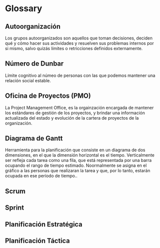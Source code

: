# Glossary

## Autoorganización

Los grupos autoorganizados son aquellos que toman decisiones, deciden qué y cómo hacer sus actividades y resuelven sus problemas internos por si mismo, salvo quizás límites o retricciones definidos externamente.

## Número de Dunbar

Límite cognitivo al númeo de personas con las que podemos mantener una relación social estable.


## Oficina de Proyectos (PMO)

La Project Management Office, es la orgainzación encargada de mantener los estándares de gestión de los proyectos, y brindar una información actualizada del estado y evolución de la cartera de proyectos de la organización.


## Diagrama de Gantt

Herramienta para la planificación que consiste en un diagrama de dos dimensiones, en el que la dimensión horizontal es el tiempo. Verticalmente ser refleja cada tarea como una fila, que está representada por una barra ocupando el rango de tiempo estimado. Noormalmente se asigna en el gráfico a las personas que realizaran la tarea y que, por lo tanto, estarán ocupada en ese período de tiempo..

## Scrum

## Sprint

## Planificación Estratégica

## Planificación Táctica

